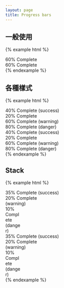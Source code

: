 ```yaml
---
layout: page
title: Progress bars
---
```



## 一般使用

{% example html %}
<div class="progress">
    <div class="progress-bar" role="progressbar" aria-valuenow="60" aria-valuemin="0" aria-valuemax="100" style="width: 60%;">
        <span class="sr-only">60% Complete</span>
    </div>
</div>
<div class="progress">
    <div class="progress-bar" role="progressbar" aria-valuenow="60" aria-valuemin="0" aria-valuemax="100" style="width: 60%;">
        <span>60% Complete</span>
    </div>
</div>
{% endexample %}

## 各種樣式

{% example html %}

<div class="progress">
    <div class="progress-bar progress-bar-success" role="progressbar" aria-valuenow="40" aria-valuemin="0" aria-valuemax="100" style="width: 40%">
        <span class="sr-only">40% Complete (success)</span>
    </div>
</div>
<div class="progress">
    <div class="progress-bar progress-bar-info" role="progressbar" aria-valuenow="20" aria-valuemin="0" aria-valuemax="100" style="width: 20%">
        <span class="sr-only">20% Complete</span>
    </div>
</div>
<div class="progress">
    <div class="progress-bar progress-bar-warning" role="progressbar" aria-valuenow="60" aria-valuemin="0" aria-valuemax="100" style="width: 60%">
      <span class="sr-only">60% Complete (warning)</span>
    </div>
</div>
<div class="progress">
    <div class="progress-bar progress-bar-danger" role="progressbar" style="width: 80%">
        <span class="sr-only">80% Complete (danger)</span>
    </div>
</div>
<!-- progress-thin -->
<div class="progress progress-thin">
    <div class="progress-bar progress-bar-success" role="progressbar" style="width: 40%">
        <span class="sr-only">40% Complete (success)</span>
    </div>
</div>
<div class="progress progress-thin">
    <div class="progress-bar progress-bar-info" role="progressbar" style="width: 20%">
        <span class="sr-only">20% Complete</span>
    </div>
</div>
<div class="progress progress-thin">
    <div class="progress-bar progress-bar-warning" role="progressbar" style="width: 60%">
      <span class="sr-only">60% Complete (warning)</span>
    </div>
</div>
<div class="progress progress-thin">
    <div class="progress-bar progress-bar-danger" role="progressbar" style="width: 80%">
        <span class="sr-only">80% Complete (danger)</span>
    </div>
</div>
{% endexample %}

## Stack

{% example html %}
<div class="progress">
    <div class="progress-bar progress-bar-success" style="width: 35%">
        <span class="sr-only">35% Complete (success)</span>
    </div>
    <div class="progress-bar progress-bar-warning progress-bar-striped" style="width: 20%">
        <span class="sr-only">20% Complete (warning)</span>
    </div>
    <div class="progress-bar progress-bar-danger" style="width: 10%">
        <span class="sr-only">10% Complete (danger)</span>
    </div>
</div>
<!-- progress-thin -->
<div class="progress progress-thin">
    <div class="progress-bar progress-bar-success" style="width: 35%">
        <span class="sr-only">35% Complete (success)</span>
    </div>
    <div class="progress-bar progress-bar-warning progress-bar-striped" style="width: 20%">
        <span class="sr-only">20% Complete (warning)</span>
    </div>
    <div class="progress-bar progress-bar-danger" style="width: 10%">
        <span class="sr-only">10% Complete (danger)</span>
    </div>
</div>
{% endexample %}

